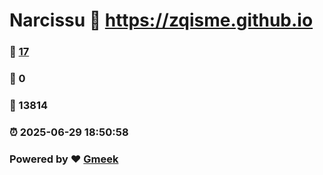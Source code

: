 # Narcissu :link: https://zqisme.github.io 
### :page_facing_up: [17](https://zqisme.github.io/tag.html) 
### :speech_balloon: 0 
### :hibiscus: 13814 
### :alarm_clock: 2025-06-29 18:50:58 
### Powered by :heart: [Gmeek](https://github.com/Meekdai/Gmeek)
